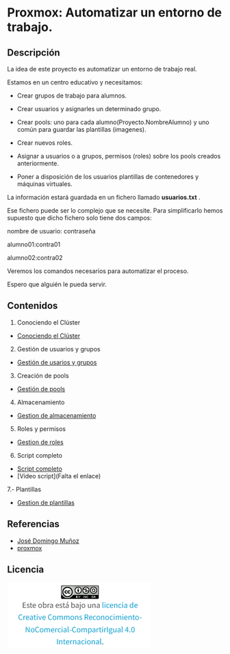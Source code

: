 # Proxmox: Automatizar un entorno de trabajo.
## Descripción

La idea de este proyecto es automatizar un entorno de trabajo real.

Estamos en un centro educativo y necesitamos:

- Crear grupos de trabajo para alumnos.

- Crear usuarios y asignarles un determinado grupo.

- Crear pools: uno para cada alumno(Proyecto.NombreAlumno) y uno común para guardar las plantillas (imagenes).

- Crear nuevos roles.

- Asignar a usuarios o a grupos, permisos (roles) sobre los pools creados anteriormente.

- Poner a disposición de los usuarios plantillas de contenedores y máquinas virtuales.


La información estará guardada en un fichero llamado **usuarios.txt** .

Ese fichero puede ser lo complejo que se necesite. Para simplificarlo hemos supuesto que dicho fichero solo tiene dos campos:

nombre de usuario: contraseña

alumno01:contra01

alumno02:contra02


Veremos los comandos necesarios para automatizar el proceso.


Espero que alguién le pueda servir.


## Contenidos
1. Conociendo el Clúster

  - [Conociendo el Clúster](modulo1/cluster.md)

2. Gestión de usuarios y grupos

  - [Gestión de usarios y grupos](modulo2/usuariosygrupos.md)

  3. Creación de pools

 - [Gestión de pools](modulo3/gestionpools.md)
 

4. Almacenamiento
  - [Gestion de almacenamiento](modulo4/gestionalmacenamiento.md)
 
5. Roles y permisos
  - [Gestion de roles](modulo5/gestionroles.md)

6. Script completo
  - [Script completo](modulo6/creacionentorno.md)
  - [Vídeo script](Falta el enlace)

7.- Plantillas
- [Gestion de plantillas](modulo7/gestionplantillas.md)
## Referencias
  * [José Domingo Muñoz](https://plataforma.josedomingo.org/pledin/)
  * [proxmox](https://pve.proxmox.com/pve-docs/api-viewer)

## Licencia
![image](licencia.png)

